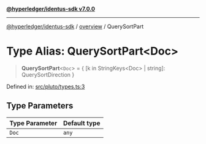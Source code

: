 [**@hyperledger/identus-sdk v7.0.0**](../../README.md)

***

[@hyperledger/identus-sdk](../../README.md) / [overview](../README.md) / QuerySortPart

# Type Alias: QuerySortPart\<Doc\>

> **QuerySortPart**\<`Doc`\> = \{ \[k in StringKeys\<Doc\> \| string\]: QuerySortDirection \}

Defined in: [src/pluto/types.ts:3](https://github.com/hyperledger/identus-edge-agent-sdk-ts/blob/96423ee84b124a31ce63036d9d623d1cb73a13c2/src/pluto/types.ts#L3)

## Type Parameters

| Type Parameter | Default type |
| ------ | ------ |
| `Doc` | `any` |
